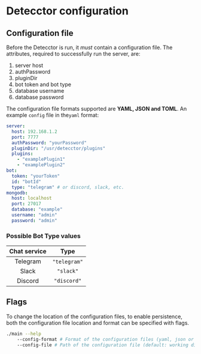 # Detecctor configuration

## Configuration file

Before the Detecctor is run, it _must_ contain a configuration file. The attributes, required to successfully run the
server, are:

1. server host
2. authPassword
3. pluginDir
4. bot token and bot type
5. database username
6. database password

The configuration file formats supported are **YAML, JSON and TOML**. An example `config` file in the`yaml` format:

```yaml
server:
  host: 192.168.1.2
  port: 7777
  authPassword: "yourPassword"
  pluginDir: "/usr/detecctor/plugins"
  plugins:
    - "examplePlugin1"
    - "examplePlugin2"
bot:
  token: "yourToken"
  id: "botId"
  type: "telegram" # or discord, slack, etc.
mongodb:
  host: localhost
  port: 27017
  database: "example"
  username: "admin"
  password: "admin"
```

### Possible Bot Type values

| Chat service | Type     |
|    :----:   |    :----:     |
| Telegram       | `"telegram"`️   |
| Slack        |   `"slack"`    |
| Discord       | `"discord"`       |

## Flags

To change the location of the configuration files, to enable persistence, both the configuration file location and
format can be specified with flags.

```bash
./main --help 
    --config-format # Format of the configuration files (yaml, json or toml)
    --config-file # Path of the configuration file (default: working directory)
```
